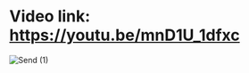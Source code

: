 # Video link: https://youtu.be/mnD1U_1dfxc
![Send (1)](https://github.com/user-attachments/assets/03d0642d-7352-4346-891c-7f99e4a0aaee)
